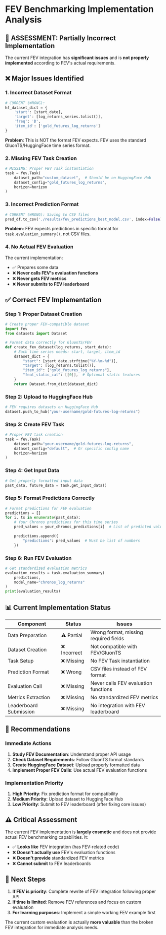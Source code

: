 # FEV Benchmarking Implementation Analysis

## 🚨 **ASSESSMENT: Partially Incorrect Implementation**

The current FEV integration has **significant issues** and is **not properly implemented** according to FEV's actual requirements.

## ❌ **Major Issues Identified**

### 1. **Incorrect Dataset Format**
```python
# CURRENT (WRONG):
hf_dataset_dict = {
    'start': [start_date],
    'target': [log_returns_series.tolist()],
    'freq': 'D',
    'item_id': ['gold_futures_log_returns']
}
```

**Problem**: This is NOT the format FEV expects. FEV uses the standard GluonTS/HuggingFace time series format.

### 2. **Missing FEV Task Creation**
```python
# MISSING: Proper FEV Task instantiation
task = fev.Task(
    dataset_path="custom_dataset",  # Should be on HuggingFace Hub
    dataset_config="gold_futures_log_returns",
    horizon=horizon
)
```

### 3. **Incorrect Prediction Format**
```python
# CURRENT (WRONG): Saving to CSV files
pred_df.to_csv('./results/fev_predictions_best_model.csv', index=False)
```

**Problem**: FEV expects predictions in specific format for `task.evaluation_summary()`, not CSV files.

### 4. **No Actual FEV Evaluation**
The current implementation:
- ✅ Prepares some data
- ❌ **Never calls FEV's evaluation functions**
- ❌ **Never gets FEV metrics**
- ❌ **Never submits to FEV leaderboard**

## ✅ **Correct FEV Implementation**

### **Step 1: Proper Dataset Creation**
```python
# Create proper FEV-compatible dataset
import fev
from datasets import Dataset

# Format data correctly for GluonTS/FEV
def create_fev_dataset(log_returns, start_date):
    # Each time series needs: start, target, item_id
    dataset_dict = {
        "start": [start_date.strftime("%Y-%m-%d")],
        "target": [log_returns.tolist()],
        "item_id": ["gold_futures_log_returns"],
        "feat_static_cat": [[0]],  # Optional static features
    }
    return Dataset.from_dict(dataset_dict)
```

### **Step 2: Upload to HuggingFace Hub**
```python
# FEV requires datasets on HuggingFace Hub
dataset.push_to_hub("your-username/gold-futures-log-returns")
```

### **Step 3: Create FEV Task**
```python
# Proper FEV task creation
task = fev.Task(
    dataset_path="your-username/gold-futures-log-returns",
    dataset_config="default",  # Or specific config name
    horizon=horizon
)
```

### **Step 4: Get Input Data**
```python
# Get properly formatted input data
past_data, future_data = task.get_input_data()
```

### **Step 5: Format Predictions Correctly**
```python
# Format predictions for FEV evaluation
predictions = []
for i, ts in enumerate(past_data):
    # Your Chronos predictions for this time series
    pred_values = your_chronos_predictions[i]  # List of predicted values
    
    predictions.append({
        "predictions": pred_values  # Must be list of numbers
    })
```

### **Step 6: Run FEV Evaluation**
```python
# Get standardized evaluation metrics
evaluation_results = task.evaluation_summary(
    predictions, 
    model_name="chronos_log_returns"
)
print(evaluation_results)
```

## 📊 **Current Implementation Status**

| Component | Status | Issues |
|-----------|--------|---------|
| Data Preparation | ⚠️ Partial | Wrong format, missing required fields |
| Dataset Creation | ❌ Incorrect | Not compatible with FEV/GluonTS |
| Task Setup | ❌ Missing | No FEV Task instantiation |
| Prediction Format | ❌ Wrong | CSV files instead of FEV format |
| Evaluation Call | ❌ Missing | Never calls FEV evaluation functions |
| Metrics Extraction | ❌ Missing | No standardized FEV metrics |
| Leaderboard Submission | ❌ Missing | No integration with FEV leaderboard |

## 🎯 **Recommendations**

### **Immediate Actions**
1. **Study FEV Documentation**: Understand proper API usage
2. **Check Dataset Requirements**: Follow GluonTS format standards
3. **Create HuggingFace Dataset**: Upload properly formatted data
4. **Implement Proper FEV Calls**: Use actual FEV evaluation functions

### **Implementation Priority**
1. **High Priority**: Fix prediction format for compatibility
2. **Medium Priority**: Upload dataset to HuggingFace Hub
3. **Low Priority**: Submit to FEV leaderboard (after fixing core issues)

## ⚠️ **Critical Assessment**

The current FEV implementation is **largely cosmetic** and does not provide actual FEV benchmarking capabilities. It:

- ✅ **Looks like** FEV integration (has FEV-related code)
- ❌ **Doesn't actually use** FEV's evaluation functions
- ❌ **Doesn't provide** standardized FEV metrics
- ❌ **Cannot submit** to FEV leaderboards

## 🔄 **Next Steps**

1. **If FEV is priority**: Complete rewrite of FEV integration following proper API
2. **If time is limited**: Remove FEV references and focus on custom evaluation
3. **For learning purposes**: Implement a simple working FEV example first

The current custom evaluation is actually **more valuable** than the broken FEV integration for immediate analysis needs.